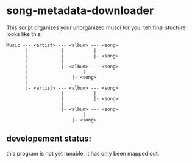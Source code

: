 # song-metadata-downloader

This script organizes your unorganized musci for you. teh final stucture looks like this:


~~~
Music --- <artist> --- <album> --- <song>
       |            |           |
       |            |           |- <song>
       |            |
       |            |- <album> --- <song>
       |	       	        |
       |	    		|- <song>
       |
       |- <artist> --- <album> --- <song>
                    |           |
                    |           |- <song>
                    |
                    |- <album> --- <song>
        	       	        |
        	    		|- <song>
~~~


## developement status:

this program is not yet runable. it has only been mapped out.
